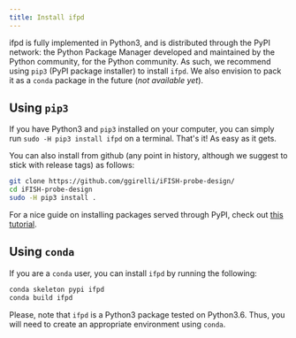 ```yaml
---
title: Install ifpd
---
```


ifpd is fully implemented in Python3, and is distributed through the PyPI network: the Python Package Manager developed and maintained by the Python community, for the Python community. As such, we recommend using `pip3` (PyPI package installer) to install `ifpd`. We also envision to pack it as a `conda` package in the future (*not available yet*).

## Using `pip3`

If you have Python3 and `pip3` installed on your computer, you can simply run `sudo -H pip3 install ifpd` on a terminal. That's it! As easy as it gets.

You can also install from github (any point in history, although we suggest to stick with release tags) as follows:

```bash
git clone https://github.com/ggirelli/iFISH-probe-design/
cd iFISH-probe-design
sudo -H pip3 install .
```

For a nice guide on installing packages served through PyPI, check out [this tutorial](https://packaging.python.org/tutorials/installing-packages/).

## Using `conda`

If you are a `conda` user, you can install `ifpd` by running the following:

```bash
conda skeleton pypi ifpd
conda build ifpd
```

Please, note that `ifpd` is a Python3 package tested on Python3.6. Thus, you will need to create an appropriate environment using `conda`.
